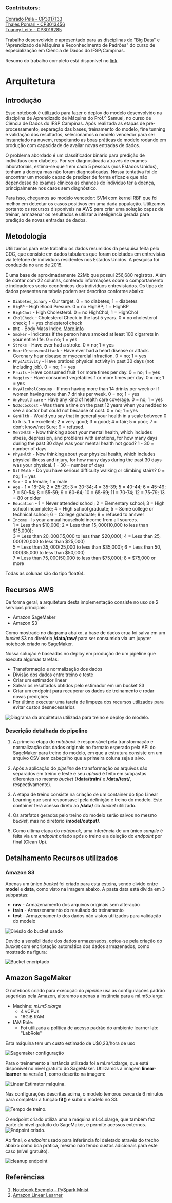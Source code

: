 ### Contributors: 

[Conrado Pelá - CP3017133](https://github.com/cmpela/)<br>
[Thales Pomari - CP3013456](https://github.com/thalespomari)<br>
[Tuanny Leite - CP3016285](https://github.com/tuleite)

Trabalho desenvolvido e apresentado para as disciplinas de "Big Data" e "Aprendizado de Máquina e Reconhecimento de Padrões" do curso de especialização em Ciência de Dados do IFSP/Campinas. 

Resumo do trabalho completo está disponível no [link](https://github.com/cmpela/diabetes-classifier)

# Arquitetura

## Introdução

Esse notebook é utilizado para fazer o deploy do modelo desenvolvido na disciplina de Aprendizado de Máquina do Prof.º Samuel, no curso de Ciência de Dados do IFSP Campinas. Após realizada as etapas de pré-processamento, separação das bases, treinamento do modelo, fine tunning e validação dos resultados, selecionamos o modelo vencedor para ser instanciado na nuvem, respeitando as boas práticas de modelo rodando em produção com capacidade de avaliar novas entradas de dados. 

O problema abordado é um classificador binário para predição de indíviduos com diabetes. Por ser diagnosticada através de exames laboratoriais, estima-se que 1 em cada 5 pessoas (nos Estados Unidos), tenham a doença mas não foram diagnosticadas. Nossa tentativa foi de encontrar um  modelo capaz de predizer de forma eficaz e que não dependesse de exames clínicos as chances do índividuo ter a doença, principalmente nos casos sem diagnóstico. 

Para isso, chegamos ao modelo vencedor: SVM com kernel RBF que foi melhor em detectar os casos positivos em uma dada população. Utilizamos portanto os recursos disponíveis na AWS para criar uma solução capaz de treinar, armazenar os resultados e utilizar a inteligência gerada para predição de novas entradas de dados. 

## Metodologia

Utilizamos para este trabalho os dados resumidos da pesquisa feita pelo CDC, que consiste em dados tabulares que foram coletados em entrevistas via telefone de individuos residentes nos Estados Unidos. A pesquisa foi conduzida no ano de 2015. 

É uma base de aproximadamente 22Mb que possui 256,680 registros. Além de contar com 22 colunas, contendo informações sobre o comportamento e indicadores socio-econômicos dos índividuos entrevistados. Os tipos de dados presentes na tabela podem ser descritos conforme abaixo: 

- ``Diabetes_binary`` - Our target. 0 = no diabetes; 1 = diabetes
- ``HigBP`` - High Blood Presure. 0 = no HighBP; 1 = HighBP
- ``HighChol`` - High Cholesterol. 0 = no HighChol; 1 = HighChol
- ``CholCheck`` - Cholesterol Check in the last 5 years. 0 = no cholesterol check; 1 = yes cholesterol check
- ``BMI`` - Body Mass Index. [More info](https://en.wikipedia.org/wiki/Body_mass_index)
- ``Smoker`` - Indicates if the person have smoked at least 100 cigarrets in your entire life. 0 = no; 1 = yes
- ``Stroke`` - Have ever had a stroke. 0 = no; 1 = yes
- ``HeartDiseaseorAttack`` - Have ever had a heart disease or attack. Coronary hear disease or myocardial infraction. 0 = no; 1 = yes
- ``PhysActivity`` - Have praticed physical activity in past 30 days (not including job). 0 = no; 1 = yes
- ``Fruits`` - Have consumed fruit 1 or more times per day. 0 = no; 1 = yes
- ``Veggies`` - Have consumed vegetables 1 or more times per day. 0 = no; 1 = yes
- ``HvyAlcoholConsump`` - If men having more than 14 drinks per week or if women having more than 7 drinks per week. 0 = no; 1 = yes
- ``AnyHealthcare`` - Have any kind of health care coverage. 0 = no; 1 = yes
- ``NoDocbcCost`` - Was there a time on the past 12 years when you nedded to see a doctor but could not because of cost. 0 = no; 1 = yes
- ``GenHlth`` - Would you say that in general your health in a scale between 0 to 5 is. 1 = excellent; 2 = very good; 3 = good; 4 = fair; 5 = poor; 7 = don’t know/not Sure; 9 = refused.
- ``MentHlth`` - Now thinking about your mental health, which includes stress, depression, and problems with emotions, for how many days during the past 30 days was your mental health not good? 1 - 30 = number of days
- ``PhysHlth`` - Now thinking about your physical health, which includes physical illness and injury, for how many days during the past 30 days was your physical. 1 - 30 = number of days
- ``DiffWalk`` - Do you have serious difficulty walking or climbing stairs? 0 = no; 1 = yes
- ``Sex`` - 0 = female; 1 = male
- ``Age`` - 1 = 18-24; 2 = 25-29; 3 = 30-34; 4 = 35-39; 5 = 40-44; 6 = 45-49; 7 = 50-54; 8 = 55-59; 9 = 60-64; 10 = 65-69; 11 = 70-74; 12 = 75-79; 13 = 80 or older
- ``Education`` - 1 = Never attended school; 2 = Elementary school; 3 = High school incomplete; 4 = High school graduate; 5 = Some college or technical school; 6 = College graduate; 9 = refused to answer
- ``Income`` - Is your annual household income from all sources.<br/>
1 = Less than $10,000;  2 = Less than $15,000 ($10,000 to less than $15,000);<br/>
3 = Less than $20,000 ($15,000 to less than $20,000);  4 = Less than $25,000 ($20,000 to less than $25,000)<br/>
5 = Less than $35,000 ($25,000 to less than $35,000);  6 = Less than $50,000 ($35,000 to less than $50,000)<br/>
7 = Less than $75,000 ($50,000 to less than $75,000);  8 = $75,000 or more <br/>

Todas as colunas são do tipo float64.

## Recursos AWS

De forma geral, a arquitetura desta implementação consiste no uso de 2 serviços principais: 
* Amazon SageMaker 
* Amazon S3

Como mostrado no diagrama abaixo, a base de dados crua foi salva em um _bucket_ S3 no diretório **/data/raw/** para ser consumida via um jupyter notebook criado no SageMaker. 

Nossa solução é baseadas no deploy em produção de um pipeline que executa algumas tarefas:

* Transformação e normalização dos dados
* Divisão dos dados entre treino e teste
* Criar um estimador linear
* Salvar os resultados obtidos pelo estimador em um bucket S3
* Criar um endpoint para recuperar os dados de treinamento e rodar novas predições
* Por último executar uma tarefa de limpeza dos recursos utilizados para evitar custos desnecessários

![Diagrama da arquitetura utilizada para treino e deploy do modelo.](https://i.imgur.com/KPjyayc.jpeg)

### Descrição detalhada do pipeline

1. A primeira etapa do _notebook_ é responsável pela transformação e normalização dos dados originais no formato esperado pela API do SageMaker para treino do modelo, em que a estrutura consiste em um arquivo CSV sem cabeçalho que a primeira coluna seja a alvo. 

2. Após a aplicação do _pipeline_ de transformação os arquivos são separados em treino e teste e seu _upload_ é feito em subpastas diferentes no mesmo _bucket_ (**/data/train/** e **/data/test/**, respectivamente).

3. A etapa de treino consiste na criação de um container do tipo Linear Learning que será responsável pela definição e treino do modelo. Este container terá acesso direto ao __/data/__ do _bucket_ utilizado. 

4. Os artefatos gerados pelo treino do modelo serão salvos no mesmo _bucket_, mas no diretório __/model/output/__. 

5. Como ultima etapa do _notebook_, uma inferência de um único _sample_ é feita via um _endpoint_ criado após o treino e a deleção do _endpoint_ por final (Clean Up).

## Detalhamento Recursos utilizados


### Amazon S3

Apenas um único *bucket* foi criado para esta esteira, sendo divido entre **model** e **data**, como visto na imagem abaixo. A pasta data está divida em 3 subpastas:
* **raw** - Armazenamento dos arquivos originais sem alteração
* **train** - Armazenamento do resultado do treinamento
* **test** - Armazenamento dos dados não vistos utilizados para validação do modelo

![Divisão do bucket usado](https://i.imgur.com/8Z3VybF.jpg)


Devido a sensibilidade dos dados armazenados, optou-se pela criação do *bucket* com encriptação automática dos dados armazenados, como mostrado na figura:<br>

![Bucket encriptado](https://i.imgur.com/h0VsfZh.jpg)</br>


## Amazon SageMaker

O notebook criado para execução do *pipeline* usa as configurações padrão sugeridas pela Amazon, alteramos apenas a instância para a ml.m5.xlarge:

* Machine: *ml.m5.xlarge*
  * 4 vCPUs
  * 16GiB RAM
* IAM Role:
  * Foi utilizada a política de acesso padrão do ambiente learner lab: "LabRole"
  
Esta máquina tem um custo estimado de U$0,23/hora de uso



![Sagemaker configuração](https://i.imgur.com/S0rfoW6.jpg)

Para o treinamento a instância utilizada foi a ml.m4.xlarge, que está disponível no nível gratuito do SageMaker. Utilizamos a imagem **linear-learner** na versão **1**, como descrito na imagem:

![Linear Estimator máquina.](https://i.imgur.com/FmwDEdB.jpg)

Nas configurações descritas acima, o modelo temorou cerca de 6 minutos para completar a função **fit()** e subir o modelo no S3.

![Tempo de treino.](https://i.imgur.com/jvHFmCw.jpg)

O endpoint criado utiliza uma a máquina ml.c4.xlarge, que também faz parte do nível gratuito do SageMaker, e permite acessos externos.
![Endpoint criado.](https://i.imgur.com/65MJnUQ.jpg)

Ao final, o *endpoint* usado para inferência foi deletado através do trecho abaixo como boa prática, mesmo não tendo custos adicionais para este caso (nível gratuito).<br>

![cleanup endpoint](https://i.imgur.com/V7hoJIa.jpg)


## Referências

1. [Notebook Exemplo - PySpark Mnist](https://github.com/BiancaPedrosa/amazon-sagemaker-examples/blob/master/sagemaker-spark/pyspark_mnist/pyspark_mnist_kmeans.ipynb)
2. [Amazon Linear Learner](https://aws.amazon.com/pt/blogs/machine-learning/train-faster-more-flexible-models-with-amazon-sagemaker-linear-learner/)
